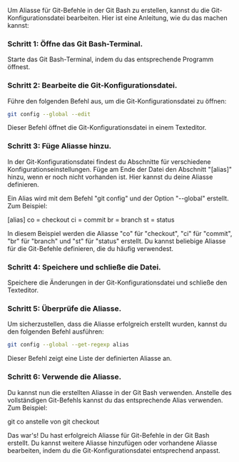 Um Aliasse für Git-Befehle in der Git Bash zu erstellen, kannst du die Git-Konfigurationsdatei bearbeiten. Hier ist eine Anleitung, wie du das machen kannst:

### Schritt 1: Öffne das Git Bash-Terminal.
Starte das Git Bash-Terminal, indem du das entsprechende Programm öffnest.

### Schritt 2: Bearbeite die Git-Konfigurationsdatei.
Führe den folgenden Befehl aus, um die Git-Konfigurationsdatei zu öffnen:
```bash
git config --global --edit
```
Dieser Befehl öffnet die Git-Konfigurationsdatei in einem Texteditor.

### Schritt 3: Füge Aliasse hinzu.
In der Git-Konfigurationsdatei findest du Abschnitte für verschiedene Konfigurationseinstellungen. Füge am Ende der Datei den Abschnitt "[alias]" hinzu, wenn er noch nicht vorhanden ist. Hier kannst du deine Aliasse definieren.

Ein Alias wird mit dem Befehl "git config" und der Option "--global" erstellt. Zum Beispiel:

[alias]
co = checkout
ci = commit
br = branch
st = status

In diesem Beispiel werden die Aliasse "co" für "checkout", "ci" für "commit", "br" für "branch" und "st" für "status" erstellt. Du kannst beliebige Aliasse für die Git-Befehle definieren, die du häufig verwendest.

### Schritt 4: Speichere und schließe die Datei.
Speichere die Änderungen in der Git-Konfigurationsdatei und schließe den Texteditor.

### Schritt 5: Überprüfe die Aliasse.
Um sicherzustellen, dass die Aliasse erfolgreich erstellt wurden, kannst du den folgenden Befehl ausführen:

```bash
git config --global --get-regexp alias
```

Dieser Befehl zeigt eine Liste der definierten Aliasse an.

### Schritt 6: Verwende die Aliasse.
Du kannst nun die erstellten Aliasse in der Git Bash verwenden. Anstelle des vollständigen Git-Befehls kannst du das entsprechende Alias verwenden. Zum Beispiel:

git co anstelle von git checkout

Das war's! Du hast erfolgreich Aliasse für Git-Befehle in der Git Bash erstellt. Du kannst weitere Aliasse hinzufügen oder vorhandene Aliasse bearbeiten, indem du die Git-Konfigurationsdatei entsprechend anpasst.